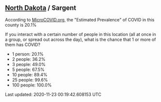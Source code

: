 
## [North Dakota](/united-states/north-dakota) / Sargent

According to [MicroCOVID.org](http://microcovid.org),
the "Estimated Prevalence" of COVID in this county is 20.1%

If you interact with a certain number of people in this location
(all at once in a group, or spread out across the day), what is the chance that
1 or more of them has COVID?

- 1 person: 20.1%
- 2 people: 36.2%
- 3 people: 49.0%
- 5 people: 67.5%
- 10 people: 89.4%
- 25 people: 99.6%
- 100 people: 100.0%

Last updated: 2020-11-23 00:19:42.608153 UTC
